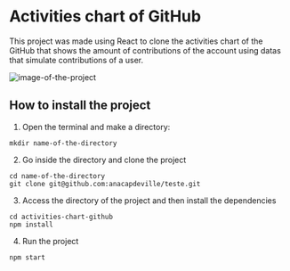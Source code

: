 # Activities chart of GitHub

This project was made using React to clone the activities chart of the GitHub that shows the amount of contributions of the account using datas that simulate contributions of a user.

![image-of-the-project](https://github.com/anacapdeville/teste/blob/master/images/Captura%20de%20tela%20de%202021-01-23%2011-57-50.png?raw=true)

## How to install the project

1. Open the terminal and make a directory:

```
mkdir name-of-the-directory
```

2. Go inside the directory and clone the project

```
cd name-of-the-directory
git clone git@github.com:anacapdeville/teste.git
```

3. Access the directory of the project and then install the dependencies
```
cd activities-chart-github
npm install
```

4. Run the project
```
npm start
```